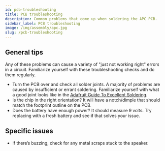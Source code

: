 ```yaml
---
id: pcb-troubleshooting
title: PCB troubleshooting
description: Common problems that come up when soldering the APC PCB.
sidebar_label: PCB troubleshooting
image: /img/assembly/apc.jpg
slug: /pcb-troubleshooting
---
```


## General tips

Any of these problems can cause a variety of "just not working right" errors in a circuit. Familiarize yourself with these troubleshooting checks and do them regularly.

- Turn the PCB over and check all solder joints. A majority of problems are caused by insufficient or errant soldering. Familiarize yourself with what a good joint looks like in the [Adafruit Guide To Excellent Soldering](https://learn.adafruit.com/adafruit-guide-excellent-soldering).
- Is the chip in the right orientation? It will have a notch/dimple that should match the footprint outline on the PCB.
- Does the battery have enough power? It should measure 9 volts. Try replacing with a fresh battery and see if that solves your issue.

## Specific issues

- If there’s buzzing, check for any metal scraps stuck to the speaker.
